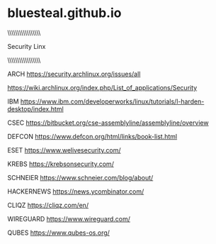 # bluesteal.github.io

\\\\\\\\\\\\\\\\\\\\\\\\\\\\\\\\\

Security Linx

\\\\\\\\\\\\\\\\\\\\\\\\\\\\\\\\\

ARCH
https://security.archlinux.org/issues/all

https://wiki.archlinux.org/index.php/List_of_applications/Security

IBM
https://www.ibm.com/developerworks/linux/tutorials/l-harden-desktop/index.html

CSEC
https://bitbucket.org/cse-assemblyline/assemblyline/overview

DEFCON
https://www.defcon.org/html/links/book-list.html

ESET
https://www.welivesecurity.com/

KREBS
https://krebsonsecurity.com/

SCHNEIER
https://www.schneier.com/blog/about/

HACKERNEWS
https://news.ycombinator.com/

CLIQZ
https://cliqz.com/en/

WIREGUARD
https://www.wireguard.com/

QUBES
https://www.qubes-os.org/


